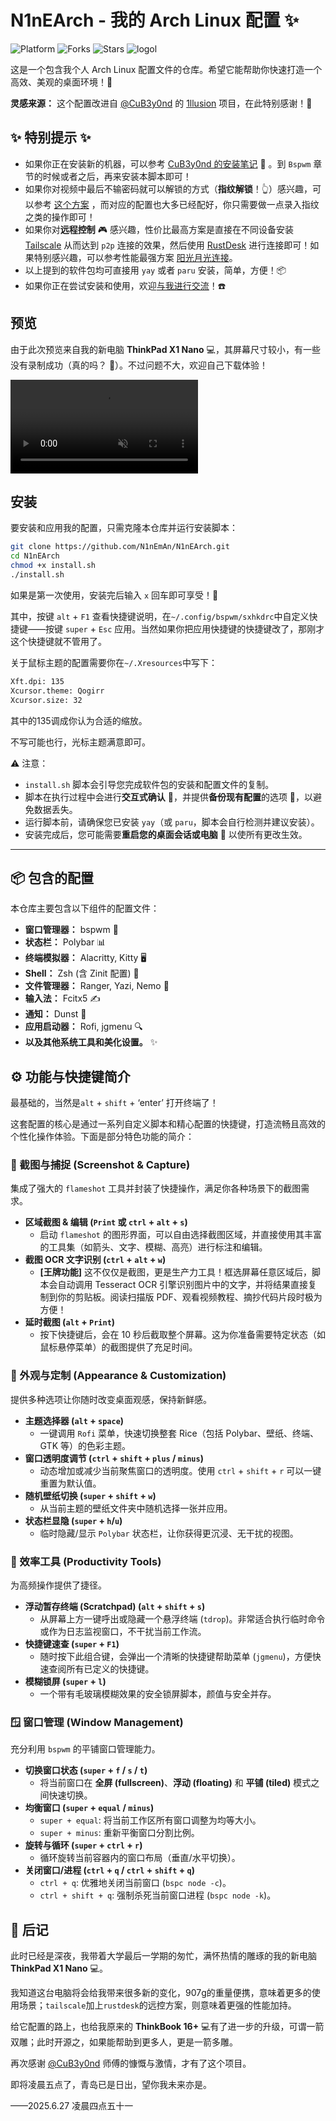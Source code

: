 
# N1nEArch - 我的 Arch Linux 配置 ✨
![Platform](https://img.shields.io/badge/platform-ArchLinux-blueviolet)
![Forks](https://img.shields.io/github/forks/N1nEmAn/N1nEArch)
![Stars](https://img.shields.io/github/stars/N1nEmAn/N1nEArch)
![logol](https://github.com/user-attachments/assets/0453049c-ab69-42c0-bf82-d8b4871e52e0)


这是一个包含我个人 Arch Linux 配置文件的仓库。希望它能帮助你快速打造一个高效、美观的桌面环境！🚀

**灵感来源：**
这个配置改进自 [@CuB3y0nd](https://github.com/CuB3y0nd) 的 [1llusion](https://github.com/CuB3y0nd/1llusion) 项目，在此特别感谢！🙏

## ✨ 特别提示 ✨

- 如果你正在安装新的机器，可以参考 [CuB3y0nd 的安装笔记](https://www.assembly.rip/posts/linux/archlinux-configure-note/) 📝 。到 `Bspwm` 章节的时候或者之后，再来安装本脚本即可！
- 如果你对视频中最后不输密码就可以解锁的方式（**指纹解锁**！👆）感兴趣，可以参考 [这个方案](https://www.cnblogs.com/9man/p/18951122) ，而对应的配置也大多已经配好，你只需要做一点录入指纹之类的操作即可！
- 如果你对**远程控制** 🎮 感兴趣，性价比最高方案是直接在不同设备安装 [Tailscale](https://github.com/tailscale/tailscale) 从而达到 `p2p` 连接的效果，然后使用 [RustDesk](https://github.com/rustdesk/rustdesk) 进行连接即可！如果特别感兴趣，可以参考性能最强方案 [阳光月光连接](https://www.cnblogs.com/9man/p/18635994)。
- 以上提到的软件包均可直接用 `yay` 或者 `paru` 安装，简单，方便！📦
- 如果你正在尝试安装和使用，欢迎[与我进行交流](https://github.com/N1nEmAn/)！☎️

## 预览
由于此次预览来自我的新电脑 **ThinkPad X1 Nano** 💻，其屏幕尺寸较小，有一些没有录制成功（真的吗？ 🤔）。不过问题不大，欢迎自己下载体验！

<video src="https://github.com/user-attachments/assets/08f341ae-4ee3-4628-b3ed-2f90927f659e" autoplay loop muted></video>


## 安装



要安装和应用我的配置，只需克隆本仓库并运行安装脚本：

```bash
git clone https://github.com/N1nEmAn/N1nEArch.git
cd N1nEArch
chmod +x install.sh
./install.sh
```

如果是第一次使用，安装完后输入 `x` 回车即可享受！🎉

其中，按键 `alt` + `F1` 查看快捷键说明，在`~/.config/bspwm/sxhkdrc`中自定义快捷键——按键 `super` + `Esc` 应用。当然如果你把应用快捷键的快捷键改了，那刚才这个快捷键就不管用了。

关于鼠标主题的配置需要你在`~/.Xresources`中写下：
```sh
Xft.dpi: 135
Xcursor.theme: Qogirr 
Xcursor.size: 32
```

其中的135调成你认为合适的缩放。

不写可能也行，光标主题满意即可。

⚠️ 注意：

- `install.sh` 脚本会引导您完成软件包的安装和配置文件的复制。
- 脚本在执行过程中会进行**交互式确认** 💬，并提供**备份现有配置**的选项 💾，以避免数据丢失。
- 运行脚本前，请确保您已安装 `yay`（或 `paru`，脚本会自行检测并建议安装）。
- 安装完成后，您可能需要**重启您的桌面会话或电脑** 🔄 以使所有更改生效。

-----

## 📦 包含的配置

本仓库主要包含以下组件的配置文件：

- **窗口管理器：** bspwm 🧱
- **状态栏：** Polybar 📊
- **终端模拟器：** Alacritty, Kitty 🖥️
- **Shell：** Zsh (含 Zinit 配置) 🐚
- **文件管理器：** Ranger, Yazi, Nemo 📁
- **输入法：** Fcitx5 ✍️
- **通知：** Dunst 🔔
- **应用启动器：** Rofi, jgmenu 🔍
- **以及其他系统工具和美化设置。** ✨

## ⚙️ 功能与快捷键简介

最基础的，当然是`alt` + `shift` + ‘enter’ 打开终端了！

这套配置的核心是通过一系列自定义脚本和精心配置的快捷键，打造流畅且高效的个性化操作体验。下面是部分特色功能的简介：


### 📸 截图与捕捉 (Screenshot & Capture)



集成了强大的 `flameshot` 工具并封装了快捷操作，满足你各种场景下的截图需求。

- **区域截图 & 编辑 (`Print` 或 `ctrl` + `alt` + `s`)**
  - 启动 `flameshot` 的图形界面，可以自由选择截图区域，并直接使用其丰富的工具集（如箭头、文字、模糊、高亮）进行标注和编辑。
- **截图 OCR 文字识别 (`ctrl` + `alt` + `w`)**
  - **[王牌功能]** 这不仅仅是截图，更是生产力工具！框选屏幕任意区域后，脚本会自动调用 Tesseract OCR 引擎识别图片中的文字，并将结果直接复制到你的剪贴板。阅读扫描版 PDF、观看视频教程、摘抄代码片段时极为方便！
- **延时截图 (`alt` + `Print`)**
  - 按下快捷键后，会在 10 秒后截取整个屏幕。这为你准备需要特定状态（如鼠标悬停菜单）的截图提供了充足时间。



### 🎨 外观与定制 (Appearance & Customization)



提供多种选项让你随时改变桌面观感，保持新鲜感。

- **主题选择器 (`alt` + `space`)**
  - 一键调用 `Rofi` 菜单，快速切换整套 Rice（包括 Polybar、壁纸、终端、GTK 等）的色彩主题。
- **窗口透明度调节 (`ctrl` + `shift` + `plus` / `minus`)**
  - 动态增加或减少当前聚焦窗口的透明度。使用 `ctrl` + `shift` + `r` 可以一键重置为默认值。
- **随机壁纸切换 (`super` + `shift` + `w`)**
  - 从当前主题的壁纸文件夹中随机选择一张并应用。
- **状态栏显隐 (`super` + `h`/`u`)**
  - 临时隐藏/显示 `Polybar` 状态栏，让你获得更沉浸、无干扰的视图。



### 🚀 效率工具 (Productivity Tools)



为高频操作提供了捷径。

- **浮动暂存终端 (Scratchpad) (`alt` + `shift` + `s`)**
  - 从屏幕上方一键呼出或隐藏一个悬浮终端 (`tdrop`)。非常适合执行临时命令或作为日志监视窗口，不干扰当前工作流。
- **快捷键速查 (`super` + `F1`)**
  - 随时按下此组合键，会弹出一个清晰的快捷键帮助菜单 (`jgmenu`)，方便快速查阅所有已定义的快捷键。
- **模糊锁屏 (`super` + `l`)**
  - 一个带有毛玻璃模糊效果的安全锁屏脚本，颜值与安全并存。



### 🪟 窗口管理 (Window Management)



充分利用 `bspwm` 的平铺窗口管理能力。

- **切换窗口状态 (`super` + `f` / `s` / `t`)**
  - 将当前窗口在 **全屏 (fullscreen)**、**浮动 (floating)** 和 **平铺 (tiled)** 模式之间快速切换。
- **均衡窗口 (`super` + `equal` / `minus`)**
  - `super + equal`: 将当前工作区所有窗口调整为均等大小。
  - `super + minus`: 重新平衡窗口分割比例。
- **旋转与循环 (`super` + `ctrl` + `r`)**
  - 循环旋转当前容器内的窗口布局（垂直/水平切换）。
- **关闭窗口/进程 (`ctrl` + `q` / `ctrl` + `shift` + `q`)**
  - `ctrl + q`: 优雅地关闭当前窗口 (`bspc node -c`)。
  - `ctrl + shift + q`: 强制杀死当前窗口进程 (`bspc node -k`)。


## 📝 后记

此时已经是深夜，我带着大学最后一学期的匆忙，满怀热情的雕琢的我的新电脑 **ThinkPad X1 Nano** 💻。

我知道这台电脑将会给我带来很多新的变化，907g的重量便携，意味着更多的使用场景；`tailscale`加上`rustdesk`的远控方案，则意味着更强的性能加持。

给它配置的路上，也给我原来的 **ThinkBook 16+** 💻有了进一步的升级，可谓一箭双雕；此时开源之，如果能帮助到更多人，更是一箭多雕。

再次感谢 [@CuB3y0nd](https://github.com/CuB3y0nd) 师傅的慷慨与激情，才有了这个项目。

即将凌晨五点了，青岛已是日出，望你我未来亦是。

——2025.6.27 凌晨四点五十一

